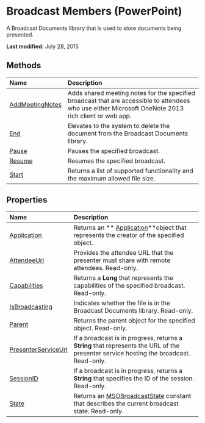
# Broadcast Members (PowerPoint)
A Broadcast Documents library that is used to store documents being presented. 

 **Last modified:** July 28, 2015


## Methods



|**Name**|**Description**|
|:-----|:-----|
| [AddMeetingNotes](c667cf7c-b4a2-19fc-ad1f-ed8a09c5f769.md)|Adds shared meeting notes for the specified broadcast that are accessible to attendees who use either Microsoft OneNote 2013 rich client or web app.|
| [End](b4ccda97-aa08-77ff-3a2f-8600721a55b0.md)|Elevates to the system to delete the document from the Broadcast Documents library. |
| [Pause](e41b52e8-5c3f-c4c0-5864-92bd4c53558e.md)|Pauses the specified broadcast.|
| [Resume](d141edba-f466-2d40-b177-3d3c416098ab.md)|Resumes the specified broadcast.|
| [Start](bd43dd94-8010-6e3d-ac9a-4406c6404e04.md)|Returns a list of supported functionality and the maximum allowed file size. |

## Properties



|**Name**|**Description**|
|:-----|:-----|
| [Application](f3c8d11a-b30d-41a8-e9de-71ac0e45fa06.md)|Returns an  ** [Application](978c2b99-4271-b953-4283-73b5f3d96f41.md)**object that represents the creator of the specified object.|
| [AttendeeUrl](40dcc32f-0c88-e1f1-b232-2dc5d27959cb.md)|Provides the attendee URL that the presenter must share with remote attendees. Read-only.|
| [Capabilities](9ac880c8-e222-08d7-1bea-cd9218d4c7f7.md)|Returns a  **Long** that represents the capabilities of the specified broadcast. Read-only.|
| [IsBroadcasting](2156c9db-a587-8aa3-513f-eb40d5b4c630.md)|Indicates whether the file is in the Broadcast Documents library. Read-only.|
| [Parent](526c1ce9-d101-0af6-f728-176fefb30b45.md)|Returns the parent object for the specified object. Read-only.|
| [PresenterServiceUrl](0e04142e-c104-4e68-d2c5-844dd1ddab3d.md)|If a broadcast is in progress, returns a  **String** that represents the URL of the presenter service hosting the broadcast. Read-only.|
| [SessionID](ec539934-2a0f-6de3-5e60-7b1af1e3239c.md)|If a broadcast is in progress, returns a  **String** that specifies the ID of the session. Read-only.|
| [State](efcd8513-3503-08ac-b8e0-efdf715ee8ac.md)|Returns an  [MSOBroadcastState](383160db-9f27-b17f-d43c-4d09813d80b4.md) constant that describes the current broadcast state. Read-only.|
